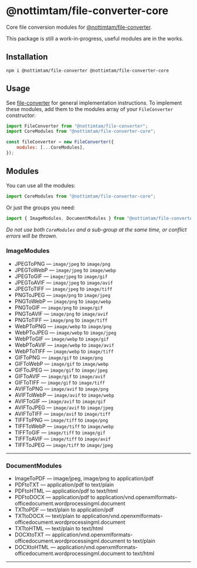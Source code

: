 # @nottimtam/file-converter-core

Core file conversion modules for [@nottimtam/file-converter](https://www.npmjs.com/package/@nottimtam/file-converter).

This package is still a work-in-progress, useful modules are in the works.

## Installation

```terminal
npm i @nottimtam/file-converter @nottimtam/file-converter-core
```

## Usage

See [file-converter](https://github.com/NotTimTam/file-converter) for general implementation instructions. To implement these modules, add them to the modules array of your `FileConverter` constructor:

```js
import FileConverter from "@nottimtam/file-converter";
import CoreModules from "@nottimtam/file-converter-core";

const fileConverter = new FileConverter({
	modules: [...CoreModules],
});
```

## Modules

You can use all the modules:

```js
import CoreModules from "@nottimtam/file-converter-core";
```

Or just the groups you need:

```js
import { ImageModules, DocumentModules } from "@nottimtam/file-converter-core";
```

_Do not use both `CoreModules` and a sub-group at the same time, or conflict errors will be thrown._

### ImageModules

-   JPEGToPNG &mdash; `image/jpeg` to `image/png`
-   JPEGToWebP &mdash; `image/jpeg` to `image/webp`
-   JPEGToGIF &mdash; `image/jpeg` to `image/gif`
-   JPEGToAVIF &mdash; `image/jpeg` to `image/avif`
-   JPEGToTIFF &mdash; `image/jpeg` to `image/tiff`
-   PNGToJPEG &mdash; `image/png` to `image/jpeg`
-   PNGToWebP &mdash; `image/png` to `image/webp`
-   PNGToGIF &mdash; `image/png` to `image/gif`
-   PNGToAVIF &mdash; `image/png` to `image/avif`
-   PNGToTIFF &mdash; `image/png` to `image/tiff`
-   WebPToPNG &mdash; `image/webp` to `image/png`
-   WebPToJPEG &mdash; `image/webp` to `image/jpeg`
-   WebPToGIF &mdash; `image/webp` to `image/gif`
-   WebPToAVIF &mdash; `image/webp` to `image/avif`
-   WebPToTIFF &mdash; `image/webp` to `image/tiff`
-   GIFToPNG &mdash; `image/gif` to `image/png`
-   GIFToWebP &mdash; `image/gif` to `image/webp`
-   GIFToJPEG &mdash; `image/gif` to `image/jpeg`
-   GIFToAVIF &mdash; `image/gif` to `image/avif`
-   GIFToTIFF &mdash; `image/gif` to `image/tiff`
-   AVIFToPNG &mdash; `image/avif` to `image/png`
-   AVIFToWebP &mdash; `image/avif` to `image/webp`
-   AVIFToGIF &mdash; `image/avif` to `image/gif`
-   AVIFToJPEG &mdash; `image/avif` to `image/jpeg`
-   AVIFToTIFF &mdash; `image/avif` to `image/tiff`
-   TIFFToPNG &mdash; `image/tiff` to `image/png`
-   TIFFToWebP &mdash; `image/tiff` to `image/webp`
-   TIFFToGIF &mdash; `image/tiff` to `image/gif`
-   TIFFToAVIF &mdash; `image/tiff` to `image/avif`
-   TIFFToJPEG &mdash; `image/tiff` to `image/jpeg`

---

### DocumentModules

-   ImageToPDF &mdash; image/jpeg, image/png to application/pdf
-   PDFtoTXT &mdash; application/pdf to text/plain
-   PDFtoHTML &mdash; application/pdf to text/html
-   PDFtoDOCX &mdash; application/pdf to application/vnd.openxmlformats-officedocument.wordprocessingml.document
-   TXTtoPDF &mdash; text/plain to application/pdf
-   TXTtoDOCX &mdash; text/plain to application/vnd.openxmlformats-officedocument.wordprocessingml.document
-   TXTtoHTML &mdash; text/plain to text/html
-   DOCXtoTXT &mdash; application/vnd.openxmlformats-officedocument.wordprocessingml.document to text/plain
-   DOCXtoHTML &mdash; application/vnd.openxmlformats-officedocument.wordprocessingml.document to text/html

---
